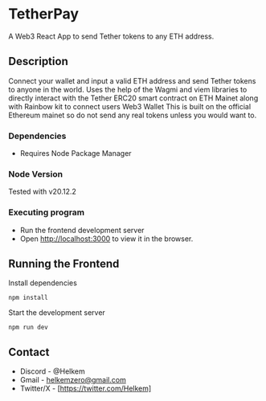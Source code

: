 # TetherPay

A Web3 React App to send Tether tokens to any ETH address.  

## Description
Connect your wallet and input a valid ETH address and send Tether tokens to anyone in the world.
Uses the help of the Wagmi and viem libraries to directly interact with the Tether ERC20 smart contract on ETH Mainet along with Rainbow kit to connect users Web3 Wallet
This is built on the official Ethereum mainet so do not send any real tokens unless you would want to.

### Dependencies
* Requires Node Package Manager

### Node Version
Tested with v20.12.2
  
### Executing program
* Run the frontend development server
* Open [http://localhost:3000](http://localhost:3000) to view it in the browser.

## Running the Frontend 

Install dependencies 
```
npm install
```
Start the development server
```
npm run dev
```
## Contact
* Discord - @Helkem
* Gmail - helkemzero@gmail.com
* Twitter/X - [https://twitter.com/Helkem]
